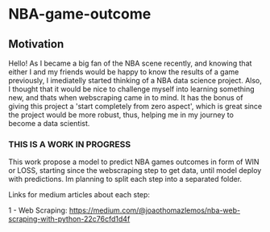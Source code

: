 # NBA-game-outcome

## Motivation

Hello! As I became a big fan of the NBA scene recently, and knowing that either I and my friends would be happy to know the results of a game previously,
I imediatelly started thinking of a NBA data science project.
Also, I thought that it would be nice to challenge myself into learning something new, and thats when webscraping came in to mind. It has the bonus of giving this project a 'start completely from zero aspect', which is great since the project would be more robust, thus, helping me in my journey to become a data scientist.




### THIS IS A WORK IN  PROGRESS

This work propose a model to predict NBA games outcomes in form of WIN or LOSS, starting since the webscraping step to get data,
until model deploy with predictions. Im planning to split each step into a separated folder.

Links for medium articles about each step:

1 - Web Scraping: https://medium.com/@joaothomazlemos/nba-web-scraping-with-python-22c76cfd1d4f
